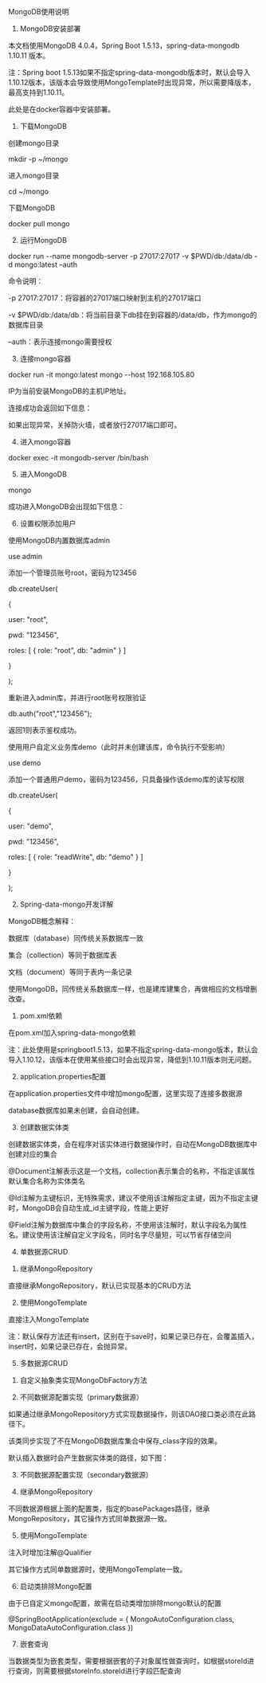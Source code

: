 MongoDB使用说明
1.	MongoDB安装部署

本文档使用MongoDB 4.0.4，Spring Boot 1.5.13，spring-data-mongodb 1.10.11 版本。

注：Spring boot 1.5.13如果不指定spring-data-mongodb版本时，默认会导入1.10.12版本，该版本会导致使用MongoTemplate时出现异常，所以需要降版本，最高支持到1.10.11。

此处是在docker容器中安装部署。

1)	下载MongoDB

创建mongo目录

mkdir -p ~/mongo

进入mongo目录

cd ~/mongo

下载MongoDB

docker pull mongo

2)	运行MongoDB

docker run --name mongodb-server -p 27017:27017 -v $PWD/db:/data/db -d mongo:latest –auth

命令说明：

-p 27017:27017：将容器的27017端口映射到主机的27017端口

-v $PWD/db:/data/db：将当前目录下db挂在到容器的/data/db，作为mongo的数据库目录

–auth：表示连接mongo需要授权

3)	连接mongo容器

docker run -it mongo:latest mongo --host 192.168.105.80

IP为当前安装MongoDB的主机IP地址。

连接成功会返回如下信息：
 
如果出现异常，关掉防火墙，或者放行27017端口即可。

4)	进入mongo容器

docker exec -it mongodb-server /bin/bash

5)	进入MongoDB

mongo

成功进入MongoDB会出现如下信息：
 
6)	设置权限添加用户

使用MongoDB内置数据库admin

use admin
 

添加一个管理员账号root，密码为123456

db.createUser(

{

user: "root",

pwd: "123456",

roles: [ { role: "root", db: "admin" } ]

}

);
 

重新进入admin库，并进行root账号权限验证

db.auth("root","123456");
 
返回1则表示鉴权成功。

使用用户自定义业务库demo（此时并未创建该库，命令执行不受影响）

use demo

添加一个普通用户demo，密码为123456，只具备操作该demo库的读写权限

db.createUser(

{

user: "demo",

pwd: "123456",

roles: [ { role: "readWrite", db: "demo" } ]

}

);
 
2.	Spring-data-mongo开发详解

MongoDB概念解释：

数据库（database）同传统关系数据库一致

集合（collection）等同于数据库表

文档（document）等同于表内一条记录

使用MongoDB，同传统关系数据库一样，也是建库建集合，再做相应的文档增删改查。

1)	pom.xml依赖

在pom.xml加入spring-data-mongo依赖
 
注：此处使用是springboot1.5.13，如果不指定spring-data-mongo版本，默认会导入1.10.12，该版本在使用某些接口时会出现异常，降低到1.10.11版本则无问题。

2)	application.properties配置

在application.properties文件中增加mongo配置，这里实现了连接多数据源

database数据库如果未创建，会自动创建。

3)	创建数据实体类

创建数据实体类，会在程序对该实体进行数据操作时，自动在MongoDB数据库中创建对应的集合

@Document注解表示这是一个文档，collection表示集合的名称，不指定该属性默认集合名称为实体类名

@Id注解为主键标识，无特殊需求，建议不使用该注解指定主键，因为不指定主键时，MongoDB会自动生成_id主键字段，性能上更好

@Field注解为数据库中集合的字段名称，不使用该注解时，默认字段名为属性名。建议使用该注解自定义字段名，同时名字尽量短，可以节省存储空间

4.	单数据源CRUD

1)	继承MongoRepository

直接继承MongoRepository，默认已实现基本的CRUD方法

2)	使用MongoTemplate

直接注入MongoTemplate

注：默认保存方法还有insert，区别在于save时，如果记录已存在，会覆盖插入，insert时，如果记录已存在，会抛异常。

5.	多数据源CRUD

1)	自定义抽象类实现MongoDbFactory方法
 
2)	不同数据源配置实现（primary数据源）
 
如果通过继承MongoRepository方式实现数据操作，则该DAO接口类必须在此路径下。

该类同步实现了不在MongoDB数据库集合中保存_class字段的效果。

默认插入数据时会产生数据实体类的路径，如下图：
 
3)	不同数据源配置实现（secondary数据源）
 
4)	继承MongoRepository

不同数据源根据上面的配置类，指定的basePackages路径，继承MongoRepository，其它操作方式同单数据源一致。

5)	使用MongoTemplate

注入时增加注解@Qualifier 

其它操作方式同单数据源时，使用MongoTemplate一致。

6)	启动类排除Mongo配置

由于已自定义mongo配置，故需在启动类增加排除mongo默认的配置

@SpringBootApplication(exclude = { MongoAutoConfiguration.class, MongoDataAutoConfiguration.class })

7)	嵌套查询

当数据类型为嵌套类型，需要根据嵌套的子对象属性做查询时，如根据storeId进行查询，则需要根据storeInfo.storeId进行字段匹配查询

